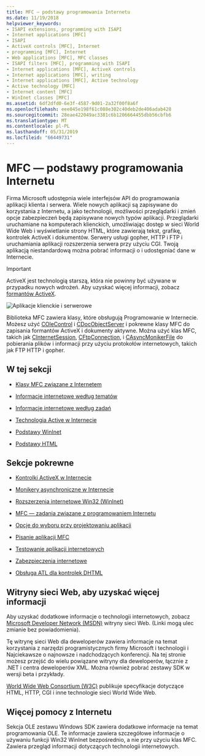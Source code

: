 ```yaml
---
title: MFC — podstawy programowania Internetu
ms.date: 11/19/2018
helpviewer_keywords:
- ISAPI extensions, programming with ISAPI
- Internet applications [MFC]
- ISAPI
- ActiveX controls [MFC], Internet
- programming [MFC], Internet
- Web applications [MFC], MFC classes
- ISAPI filters [MFC], programming with ISAPI
- Internet applications [MFC], ActiveX controls
- Internet applications [MFC], writing
- Internet applications [MFC], Active technology
- Active technology [MFC]
- Internet content [MFC]
- WinInet classes [MFC]
ms.assetid: 6df2dfd0-6e3f-4587-9d01-2a32f00f8a6f
ms.openlocfilehash: eee045e198f61c088e302c40deb2de406adab428
ms.sourcegitcommit: 28eae422049ac3381c6b1206664455dbb56cbfb6
ms.translationtype: MT
ms.contentlocale: pl-PL
ms.lasthandoff: 05/31/2019
ms.locfileid: "66449731"
---
```

# <a name="mfc-internet-programming-basics"></a>MFC — podstawy programowania Internetu

Firma Microsoft udostępnia wiele interfejsów API do programowania aplikacji klienta i serwera. Wiele nowych aplikacji są zapisywane do korzystania z Internetu, a jako technologii, możliwości przeglądarki i zmień opcje zabezpieczeń będą zapisywane nowych typów aplikacji. Przeglądarki uruchamiane na komputerach klienckich, umożliwiając dostęp w sieci World Wide Web i wyświetlanie strony HTML, które zawierają tekst, grafikę, kontrolek ActiveX i dokumentów. Serwery usługi gopher, HTTP i FTP i uruchamiania aplikacji rozszerzenia serwera przy użyciu CGI. Twoją aplikacją niestandardową można pobrać informacji o i udostępniać dane w Internecie.

>[!IMPORTANT]
> ActiveX jest technologią starszą, która nie powinny być używane w przypadku nowych wdrożeń. Aby uzyskać więcej informacji, zobacz [formantów ActiveX](activex-controls.md).

![Aplikacje klienckie i serwerowe](../mfc/media/vc38bq1.gif "aplikacje klienckie i serwerowe")

Biblioteka MFC zawiera klasy, które obsługują Programowanie w Internecie. Możesz użyć [COleControl](../mfc/reference/colecontrol-class.md) i [CDocObjectServer](../mfc/reference/cdocobjectserver-class.md) i pokrewne klasy MFC do zapisania formantów ActiveX i dokumenty aktywne. Można użyć klas MFC, takich jak [CInternetSession](../mfc/reference/cinternetsession-class.md), [CFtpConnection](../mfc/reference/cftpconnection-class.md), i [CAsyncMonikerFile](../mfc/reference/casyncmonikerfile-class.md) do pobierania plików i informacji przy użyciu protokołów internetowych, takich jak FTP HTTP i gopher.

## <a name="in-this-section"></a>W tej sekcji

- [Klasy MFC związane z Internetem](../mfc/internet-related-mfc-classes.md)

- [Informacje internetowe według tematów](../mfc/internet-information-by-topic.md)

- [Informacje internetowe według zadań](../mfc/internet-information-by-task.md)

- [Technologia Active w Internecie](../mfc/active-technology-on-the-internet.md)

- [Podstawy WinInet](../mfc/wininet-basics.md)

- [Podstawy HTML](../mfc/html-basics.md)

## <a name="related-sections"></a>Sekcje pokrewne

- [Kontrolki ActiveX w Internecie](../mfc/activex-controls-on-the-internet.md)

- [Monikery asynchroniczne w Internecie](../mfc/asynchronous-monikers-on-the-internet.md)

- [Rozszerzenia internetowe Win32 (WinInet)](../mfc/win32-internet-extensions-wininet.md)

- [MFC — zadania związane z programowaniem Internetu](../mfc/mfc-internet-programming-tasks.md)

- [Opcje do wyboru przy projektowaniu aplikacji](../mfc/application-design-choices.md)

- [Pisanie aplikacji MFC](../mfc/writing-mfc-applications.md)

- [Testowanie aplikacji internetowych](../mfc/testing-internet-applications.md)

- [Zabezpieczenia internetowe](../mfc/internet-security-cpp.md)

- [Obsługa ATL dla kontrolek DHTML](../atl/atl-support-for-dhtml-controls.md)

##  <a name="_core_web_sites_for_more_information"></a> Witryny sieci Web, aby uzyskać więcej informacji

Aby uzyskać dodatkowe informacje o technologii internetowych, zobacz [Microsoft Developer Network (MSDN)](https://go.microsoft.com/fwlink/p/?linkid=56322) witryny sieci Web. (Linki mogą ulec zmianie bez powiadomienia).

Tę witrynę sieci Web dla deweloperów zawiera informacje na temat korzystania z narzędzi programistycznych firmy Microsoft i technologii i Najciekawsze o najnowsze i nadchodzących konferencji. Na tej stronie możesz przejść do wielu powiązane witryny dla deweloperów, łącznie z .NET i centra deweloperów XML. Można również pobrać zestawy SDK w wersji beta i przykłady.

[World Wide Web Consortium (W3C)](https://go.microsoft.com/fwlink/p/?linkid=37125) publikuje specyfikacje dotyczące HTML, HTTP, CGI i inne technologie sieci World Wide Web.

##  <a name="_core_more_internet_help"></a> Więcej pomocy z Internetu

Sekcja OLE zestawu Windows SDK zawiera dodatkowe informacje na temat programowania OLE. Te informacje zawiera szczegółowe informacje o używaniu funkcji Win32 WinInet bezpośrednio, a nie przy użyciu klas MFC. Zawiera przegląd informacji dotyczących technologii internetowych.
